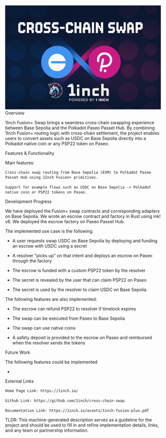![](./Banner.png)
Overview

1Inch Fusion+ Swap brings a seamless cross-chain swapping experience between Base Sepolia and the Polkadot Paseo Passet Hub. By combining 1Inch Fusion+ routing logic with cross-chain settlement, the project enables users to convert assets such as USDC on Base Sepolia directly into a Polkadot native coin or any PSP22 token on Paseo.

Features & Functionality

Main features:

    Cross-chain swap routing from Base Sepolia (EVM) to Polkadot Paseo Passet Hub using 1Inch Fusion+ primitives.

    Support for example flows such as USDC on Base Sepolia -> Polkadot native coin or PSP22 tokens on Paseo.

Development Progress

We have deployed the Fusion+ swap contracts and corresponding adapters on Base Sepolia. We wrote an escrow contract and factory in Rust using ink! v6. We deployed the escrow factory on Paseo Passet Hub.

The implemented use case is the following:

- A user requests swap USDC on Base Sepolia by deploying and funding an escrow with USDC using a secret

- A resolver "picks up" on that intent and deploys an escrow on Paseo through the factory

- The escrow is funded with a custom PSP22 token by the resolver

- The secret is revealed by the user that can claim PSP22 on Paseo

- The secret is used by the resolver to claim USDC on Base Sepolia

The following features are also implemented:

- The escrow can refund PSP22 to resolver if timelock expires

- The swap can be executed from Paseo to Base Sepolia

- The swap can use native coins

- A safety deposit is provided to the escrow on Paseo and reimbursed when the resolver sends the tokens

Future Work

The following features could be implemented

-

External Links

    Home Page Link: https://1inch.io/

    Github Link: https://github.com/1inch/cross-chain-swap

    Documentation Link: https://1inch.io/assets/1inch-fusion-plus.pdf

TLDR: This machine-generated description serves as a guideline for the project and should be used to fill in and refine implementation details, links, and any team or partnership information.
